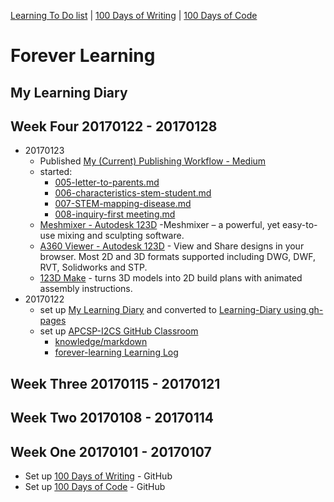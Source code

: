 [Learning To Do list](./learning-to-do-list.md) | [100 Days of Writing](https://github.com/janzeteachesit/100-days-of-writing/blob/master/docs/readme.md) | [100 Days of Code](https://github.com/janzeteachesit/100-days-of-code/blob/master/log.md)

# Forever Learning

## My Learning Diary

<!--
## Week One 20170101 - 20170107
links to 
* []()
-->

## Week Four 20170122 - 20170128
* 20170123
  * Published [My (Current) Publishing Workflow - Medium](https://janzeteachesit.github.io/100-days-of-writing/004-writing-workflow.html)
  * started:
      * [005-letter-to-parents.md](https://github.com/janzeteachesit/100-days-of-writing/blob/master/posts/005-letter-to-parents.md)
      * [006-characteristics-stem-student.md](https://github.com/janzeteachesit/100-days-of-writing/blob/master/posts/006-characteristics-stem-student.md)
      * [007-STEM-mapping-disease.md](https://github.com/janzeteachesit/100-days-of-writing/blob/master/posts/007-STEM-mapping-disease.md)
      * [008-inquiry-first meeting.md](https://github.com/janzeteachesit/100-days-of-writing/blob/master/posts/008-inquiry-first%20meeting.md)  
  * [Meshmixer - Autodesk 123D](http://www.123dapp.com/3dprint-install) -Meshmixer – a powerful, yet easy-to-use mixing and sculpting software.
  * [A360 Viewer - Autodesk 123D](https://a360.autodesk.com/viewer/) - View and Share designs in your browser. Most 2D and 3D formats supported including DWG, DWF, RVT, Solidworks and STP.
  * [123D Make](http://www.123dapp.com/make) - turns 3D models into 2D build plans with animated assembly instructions.
*  20170122
   * set up [My Learning Diary](https://github.com/janzeteachesit/forever-learning) and converted to [Learning-Diary using gh-pages](https://janzeteachesit.github.io/Learning-Diary/)
   * set up [APCSP-I2CS GitHub Classroom](https://github.com/templetontitan/20162017-classroom-outline)
     * [knowledge/markdown](https://github.com/templetontitan/20162017-classroom-outline/blob/master/knowledge/markdown.md)
     * [forever-learning Learning Log](https://github.com/templetontitan/forever-learning)

## Week Three 20170115 - 20170121


## Week Two 20170108 - 20170114


## Week One 20170101 - 20170107
* Set up [100 Days of Writing](https://github.com/janzeteachesit/100-days-of-writing) - GitHub
* Set up [100 Days of Code](https://github.com/janzeteachesit/100-days-of-code) - GitHub


